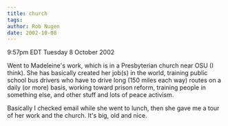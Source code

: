 ```yaml
---
title: church
tags: 
author: Rob Nugen
date: 2002-10-08
---
```


<p class=date>9:57pm EDT Tuesday 8 October 2002</p>

<p>Went to Madeleine's work, which is in a Presbyterian church near
OSU (I think).  She has basically created her job(s) in the world,
training public school bus drivers who have to drive long (150 miles
each way) routes on a daily (or more) basis, working toward prison
reform, training people in something else, and other stuff and lots of
peace activism.</p>

<p>Basically I checked email while she went to lunch, then she gave me
a tour of her work and the church.  It's big, old and nice.</p>
